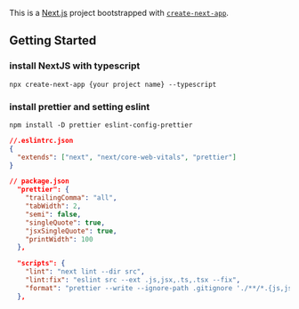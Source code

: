 This is a [Next.js](https://nextjs.org/) project bootstrapped with [`create-next-app`](https://github.com/vercel/next.js/tree/canary/packages/create-next-app).

## Getting Started

### install NextJS with typescript

`npx create-next-app {your project name} --typescript`

### install prettier and setting eslint

`npm install -D prettier eslint-config-prettier`

```eslintrc.json
//.eslintrc.json
{
  "extends": ["next", "next/core-web-vitals", "prettier"]
}
```

```//package.json
// package.json
  "prettier": {
    "trailingComma": "all",
    "tabWidth": 2, 
    "semi": false,
    "singleQuote": true,
    "jsxSingleQuote": true,
    "printWidth": 100 
  },
```

``` package.json
  "scripts": {
    "lint": "next lint --dir src",
    "lint:fix": "eslint src --ext .js,jsx,.ts,.tsx --fix",
    "format": "prettier --write --ignore-path .gitignore './**/*.{js,jsx,ts,tsx,json,css}'"
  },
```
